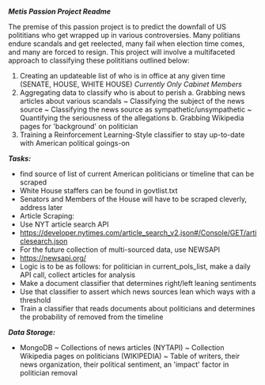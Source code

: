***Metis Passion Project Readme***

The premise of this passion project is to predict the downfall of US polititians who get wrapped up in various controversies. Many politians endure scandals and get reelected, many fail when election time comes, and many are forced to resign. This project will involve a multifaceted approach to classifying these polititians outlined below:

1. Creating an updateable list of who is in office at any given time (SENATE, HOUSE, WHITE HOUSE) *Currently Only Cabinet Members*
2. Aggregating data to classify who is about to perish
    a. Grabbing news articles about various scandals
        ~ Classifying the subject of the news source
        ~ Classifying the news source as sympathetic/unsympathetic
        ~ Quantifying the seriousness of the allegations
    b. Grabbing Wikipedia pages for 'background' on politician
3. Training a Reinforcement Learning-Style classifier to stay up-to-date with American political goings-on

***Tasks:***
- find source of list of current American politicians or timeline that can be scraped
- White House staffers can be found in govtlist.txt
- Senators and Members of the House will have to be scraped cleverly, address later 
- Article Scraping:
- Use NYT article search API
- https://developer.nytimes.com/article_search_v2.json#/Console/GET/articlesearch.json
- For the future collection of multi-sourced data, use NEWSAPI
- https://newsapi.org/
- Logic is to be as follows: for politician in current_pols_list, make a daily API call, collect articles for analysis
- Make a document classifier that determines right/left leaning sentiments
- Use that classifier to assert which news sources lean which ways with a threshold
- Train a classifier that reads documents about politicians and determines the probability of removed from the timeline
    

    
***Data Storage:***
- MongoDB
    ~ Collections of news articles (NYTAPI)
    ~ Collection Wikipedia pages on politicians  (WIKIPEDIA)
    ~ Table of writers, their news organization, their political sentiment, an 'impact' factor in politician removal 
